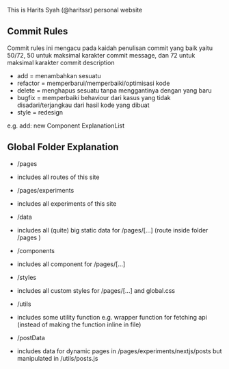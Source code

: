 This is Harits Syah (@haritssr) personal website

## Commit Rules

Commit rules ini mengacu pada kaidah penulisan commit yang baik yaitu 50/72, 50 untuk maksimal karakter commit message, dan 72 untuk maksimal karakter commit description

- add = menambahkan sesuatu
- refactor = memperbarui/memperbaiki/optimisasi kode
- delete = menghapus sesuatu tanpa menggantinya dengan yang baru
- bugfix = memperbaiki behaviour dari kasus yang tidak disadari/terjangkau dari hasil kode yang dibuat
- style = redesign

e.g.
add: new Component ExplanationList

## Global Folder Explanation

- /pages
- includes all routes of this site

- /pages/experiments
- includes all experiments of this site

- /data
- includes all (quite) big static data for /pages/[...] (route inside folder /pages )

- /components
- includes all component for /pages/[...]

- /styles
- includes all custom styles for /pages/[...] and global.css

- /utils
- includes some utility function e.g. wrapper function for fetching api (instead of making the function inline in file)

- /postData
- includes data for dynamic pages in /pages/experiments/nextjs/posts but manipulated in /utils/posts.js
